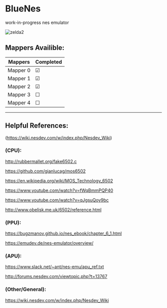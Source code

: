 # BlueNes
work-in-progress nes emulator

![zelda2](https://user-images.githubusercontent.com/59201614/106418772-13c06e80-647d-11eb-93ef-ee724c84c47e.png)

## Mappers Availible:

| Mappers  | Completed  |
| -------- | ---------- |
| Mapper 0 | &#9745;    |
| Mapper 1 | &#9745;    |
| Mapper 2 | &#9745;    |
| Mapper 3 | &#9744;    |
| Mapper 4 | &#9744;    |

---

## Helpful References:

(https://wiki.nesdev.com/w/index.php/Nesdev_Wiki)

### (CPU):

http://rubbermallet.org/fake6502.c

https://github.com/gianlucag/mos6502

https://en.wikipedia.org/wiki/MOS_Technology_6502

https://www.youtube.com/watch?v=fWqBmmPQP40

https://www.youtube.com/watch?v=qJgsuQoy9bc

http://www.obelisk.me.uk/6502/reference.html

### (PPU):

https://bugzmanov.github.io/nes_ebook/chapter_6_1.html

https://emudev.de/nes-emulator/overview/

### (APU):

https://www.slack.net/~ant/nes-emu/apu_ref.txt

http://forums.nesdev.com/viewtopic.php?t=13767

### (Other/General):

https://wiki.nesdev.com/w/index.php/Nesdev_Wiki



